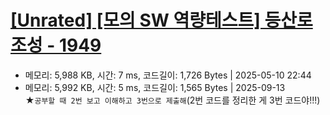 # [[Unrated] [모의 SW 역량테스트] 등산로 조성 - 1949](https://swexpertacademy.com/main/code/problem/problemDetail.do?contestProbId=AV5PoOKKAPIDFAUq) 

- 메모리: 5,988 KB, 시간: 7 ms, 코드길이: 1,726 Bytes | 2025-05-10 22:44
- 메모리: 5,992 KB, 시간: 5 ms, 코드길이: 1,565 Bytes | 2025-09-13  
  ★`공부할 때 2번 보고 이해하고 3번으로 제출해`(2번 코드를 정리한 게 3번 코드야!!!)